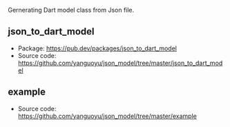 Gernerating Dart model class from Json file.

## json_to_dart_model

* Package: https://pub.dev/packages/json_to_dart_model
* Source code: https://github.com/yanguoyu/json_model/tree/master/json_to_dart_model

## example

* Source code: https://github.com/yanguoyu/json_model/tree/master/example


